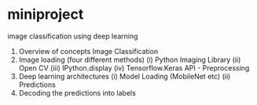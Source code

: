 # miniproject
image classification using deep learning
1. Overview of concepts  Image Classification
2. Image loading (four different methods)
   (i)  Python Imaging Library
   (ii) Open CV
   (iii) IPython.display
   (iv) Tensorflow.Keras API - Preprocessing
3. Deep learning architectures
    (i) Model Loading (MobileNet etc)
    (ii) Predictions
4. Decoding the predictions into labels

